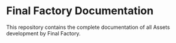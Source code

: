 # Final Factory Documentation

This repository contains the complete documentation of all Assets development by Final Factory.